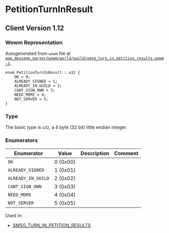 # PetitionTurnInResult
## Client Version 1.12

### Wowm Representation

Autogenerated from `wowm` file at [`wow_message_parser/wowm/world/guild/smsg_turn_in_petition_results.wowm:3`](https://github.com/gtker/wow_messages/tree/main/wow_message_parser/wowm/world/guild/smsg_turn_in_petition_results.wowm#L3).

```rust,ignore
enum PetitionTurnInResult : u32 {
    OK = 0;
    ALREADY_SIGNED = 1;
    ALREADY_IN_GUILD = 2;
    CANT_SIGN_OWN = 3;
    NEED_MORE = 4;
    NOT_SERVER = 5;
}
```
### Type
The basic type is `u32`, a 4 byte (32 bit) little endian integer.
### Enumerators
| Enumerator | Value  | Description | Comment |
| --------- | -------- | ----------- | ------- |
| `OK` | 0 (0x00) |  |  |
| `ALREADY_SIGNED` | 1 (0x01) |  |  |
| `ALREADY_IN_GUILD` | 2 (0x02) |  |  |
| `CANT_SIGN_OWN` | 3 (0x03) |  |  |
| `NEED_MORE` | 4 (0x04) |  |  |
| `NOT_SERVER` | 5 (0x05) |  |  |

Used in:
* [SMSG_TURN_IN_PETITION_RESULTS](smsg_turn_in_petition_results.md)
